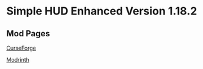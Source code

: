 # Simple HUD Enhanced Version 1.18.2
## Mod Pages
[CurseForge](https://www.curseforge.com/minecraft/mc-mods/simple-hud-enhanced)

[Modrinth](https://modrinth.com/mod/simple-hud-enhanced)
